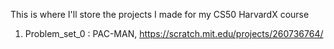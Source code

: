 This is where I'll store the projects I made for my CS50 HarvardX course

1. Problem_set_0 : PAC-MAN,   https://scratch.mit.edu/projects/260736764/ 

